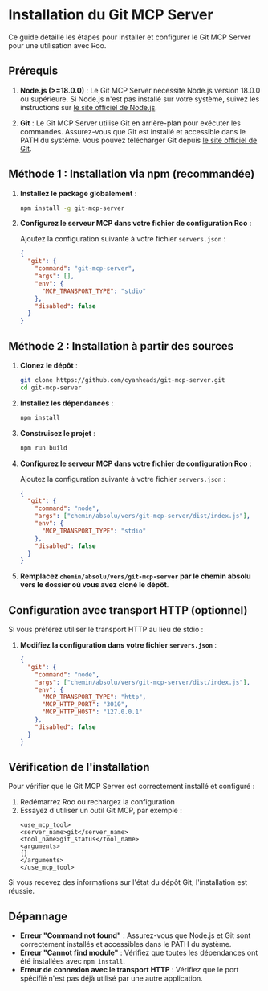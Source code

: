 # Installation du Git MCP Server

Ce guide détaille les étapes pour installer et configurer le Git MCP Server pour une utilisation avec Roo.

## Prérequis

1. **Node.js (>=18.0.0)** : Le Git MCP Server nécessite Node.js version 18.0.0 ou supérieure. Si Node.js n'est pas installé sur votre système, suivez les instructions sur [le site officiel de Node.js](https://nodejs.org/).

2. **Git** : Le Git MCP Server utilise Git en arrière-plan pour exécuter les commandes. Assurez-vous que Git est installé et accessible dans le PATH du système. Vous pouvez télécharger Git depuis [le site officiel de Git](https://git-scm.com/).

## Méthode 1 : Installation via npm (recommandée)

1. **Installez le package globalement** :
   ```bash
   npm install -g git-mcp-server
   ```

2. **Configurez le serveur MCP dans votre fichier de configuration Roo** :
   
   Ajoutez la configuration suivante à votre fichier `servers.json` :
   ```json
   {
     "git": {
       "command": "git-mcp-server",
       "args": [],
       "env": {
         "MCP_TRANSPORT_TYPE": "stdio"
       },
       "disabled": false
     }
   }
   ```

## Méthode 2 : Installation à partir des sources

1. **Clonez le dépôt** :
   ```bash
   git clone https://github.com/cyanheads/git-mcp-server.git
   cd git-mcp-server
   ```

2. **Installez les dépendances** :
   ```bash
   npm install
   ```

3. **Construisez le projet** :
   ```bash
   npm run build
   ```

4. **Configurez le serveur MCP dans votre fichier de configuration Roo** :
   
   Ajoutez la configuration suivante à votre fichier `servers.json` :
   ```json
   {
     "git": {
       "command": "node",
       "args": ["chemin/absolu/vers/git-mcp-server/dist/index.js"],
       "env": {
         "MCP_TRANSPORT_TYPE": "stdio"
       },
       "disabled": false
     }
   }
   ```

5. **Remplacez `chemin/absolu/vers/git-mcp-server` par le chemin absolu vers le dossier où vous avez cloné le dépôt**.

## Configuration avec transport HTTP (optionnel)

Si vous préférez utiliser le transport HTTP au lieu de stdio :

1. **Modifiez la configuration dans votre fichier `servers.json`** :
   ```json
   {
     "git": {
       "command": "node",
       "args": ["chemin/absolu/vers/git-mcp-server/dist/index.js"],
       "env": {
         "MCP_TRANSPORT_TYPE": "http",
         "MCP_HTTP_PORT": "3010",
         "MCP_HTTP_HOST": "127.0.0.1"
       },
       "disabled": false
     }
   }
   ```

## Vérification de l'installation

Pour vérifier que le Git MCP Server est correctement installé et configuré :

1. Redémarrez Roo ou rechargez la configuration
2. Essayez d'utiliser un outil Git MCP, par exemple :
   ```
   <use_mcp_tool>
   <server_name>git</server_name>
   <tool_name>git_status</tool_name>
   <arguments>
   {}
   </arguments>
   </use_mcp_tool>
   ```

Si vous recevez des informations sur l'état du dépôt Git, l'installation est réussie.

## Dépannage

- **Erreur "Command not found"** : Assurez-vous que Node.js et Git sont correctement installés et accessibles dans le PATH du système.
- **Erreur "Cannot find module"** : Vérifiez que toutes les dépendances ont été installées avec `npm install`.
- **Erreur de connexion avec le transport HTTP** : Vérifiez que le port spécifié n'est pas déjà utilisé par une autre application.